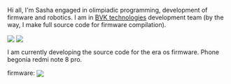 Hi all, I'm Sasha engaged in olimpiadic programming, development of firmware and robotics. I am in [BVK technologies](http://k91122vi.beget.tech/) development team (by the way, I make full source code for firmware compilation).

<img align="center" src="https://github-readme-stats.vercel.app/api/top-langs/?username=AlexanderBVKtex" /> <img align="center" src="https://github-readme-stats.vercel.app/api/?username=AlexanderBVKtex&show_icons=true&title_color=fff&icon_color=7d8471&text_color=9f9f9f&bg_color=30,e96443,904e95" />

I am currently developing the source code for the era os firmware. Phone begonia redmi note 8 pro.

firmware:
<img align="center" src="https://github-readme-stats.vercel.app/api/pin?username=AlexanderBVKtex&repo=begonia_firmware&title_color=fff&icon_color=f9f9f9&text_color=9f9f9f&bg_color=151515" />
